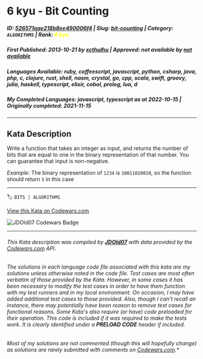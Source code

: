 # 6 kyu - Bit Counting

##### **ID**: [526571aae218b8ee490006f4](https://www.codewars.com/kata/526571aae218b8ee490006f4) | **Slug**: [bit-counting](https://www.codewars.com/kata/526571aae218b8ee490006f4) | **Category**: `ALGORITHMS` | **Rank**: <span style="color:yellow">6 kyu</span>

##### **First Published**: 2013-10-21 ***by*** [xcthulhu](https://www.codewars.com/users/xcthulhu) | **Approved**: *not available* ***by*** [*not available*](*https://www.codewars.com*)

##### **Languages Available**: ruby, coffeescript, javascript, python, csharp, java, php, c, clojure, rust, shell, nasm, crystal, go, cpp, scala, swift, groovy, julia, haskell, typescript, elixir, cobol, prolog, lua, d

##### **My Completed Languages**: javascript, typescript ***as at*** 2022-10-15 | **Originally completed**: 2021-11-15

---

## Kata Description


Write a function that takes an integer as input, and returns the number of bits that are equal to one in the binary representation of that number. You can guarantee that input is non-negative.



*Example*: The binary representation of `1234` is `10011010010`, so the function should return `5` in this case



---


🏷 `BITS | ALGORITHMS`


[View this Kata on Codewars.com](https://www.codewars.com/kata/526571aae218b8ee490006f4)

![](https://www.codewars.com/users/jdold07/badges/large "JDOld07 Codewars Badge")

---

###### *This Kata description was compiled by [**JDOld07**](https://tpstech.dev) with data provided by the [Codewars.com](https://www.codewars.com) API.*

###### *The solutions in each language code file associated with this kata are my solutions unless otherwise noted in the code file.  Test cases are most often verbatim of those provided by the Kata.  However, in some cases it has been necessary to modify the test cases in order to have them function with my test runners and in my local environment.  On occasion, I may have added additional test cases to those provided.  Also, though I can't recall an instance, there may potentially have been reason to remove test cases for functional reasons.  Some Kata's also require (*or have*) code preloaded for their operation.  This code is included if it was required to make the tests work.  It is clearly identified under a **PRELOAD CODE** header if included.*

###### Most of my solutions are not commented (*though this will hopefully change*) as solutions are rarely submitted with comments on [Codewars.com](https://www.codewars.com).*
